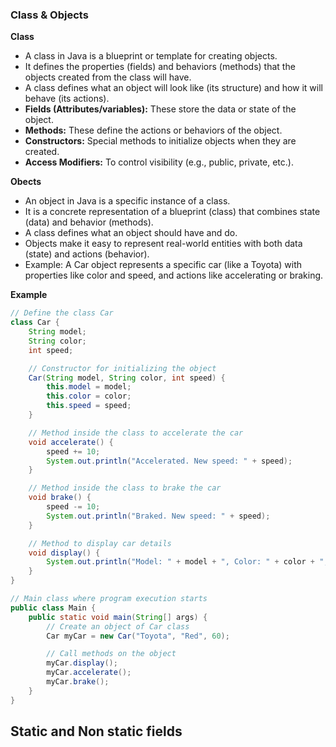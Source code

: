 ### Class & Objects

**Class**
- A class in Java is a blueprint or template for creating objects.
- It defines the properties (fields) and behaviors (methods) that the objects created from the class will have.
- A class defines what an object will look like (its structure) and how it will behave (its actions).
- **Fields (Attributes/variables):** These store the data or state of the object.
- **Methods:** These define the actions or behaviors of the object.
- **Constructors:** Special methods to initialize objects when they are created.
- **Access Modifiers:** To control visibility (e.g., public, private, etc.).

**Obects**
- An object in Java is a specific instance of a class.
- It is a concrete representation of a blueprint (class) that combines state (data) and behavior (methods).
- A class defines what an object should have and do.
- Objects make it easy to represent real-world entities with both data (state) and actions (behavior).
- Example: A Car object represents a specific car (like a Toyota) with properties like color and speed, and actions like accelerating or braking.

**Example**
```java
// Define the class Car
class Car {
    String model;
    String color;
    int speed;

    // Constructor for initializing the object
    Car(String model, String color, int speed) {
        this.model = model;
        this.color = color;
        this.speed = speed;
    }

    // Method inside the class to accelerate the car
    void accelerate() {
        speed += 10;
        System.out.println("Accelerated. New speed: " + speed);
    }

    // Method inside the class to brake the car
    void brake() {
        speed -= 10;
        System.out.println("Braked. New speed: " + speed);
    }

    // Method to display car details
    void display() {
        System.out.println("Model: " + model + ", Color: " + color + ", Speed: " + speed);
    }
}

// Main class where program execution starts
public class Main {
    public static void main(String[] args) {
        // Create an object of Car class
        Car myCar = new Car("Toyota", "Red", 60);

        // Call methods on the object
        myCar.display();
        myCar.accelerate();
        myCar.brake();
    }
}
```

## Static and Non static fields

